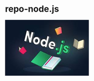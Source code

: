﻿# repo-node.js

<img src="https://github.com/Narayana-dev-ai/Narayana-dev-ai/blob/main/Node-JS_img.jpeg" alt="Node JS"/>
